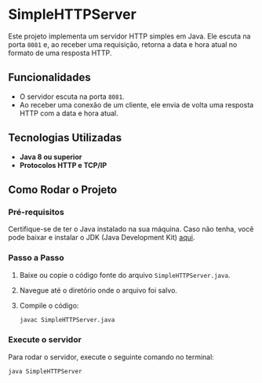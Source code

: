# SimpleHTTPServer

Este projeto implementa um servidor HTTP simples em Java. Ele escuta na porta `8081` e, ao receber uma requisição, retorna a data e hora atual no formato de uma resposta HTTP.

## Funcionalidades

- O servidor escuta na porta `8081`.
- Ao receber uma conexão de um cliente, ele envia de volta uma resposta HTTP com a data e hora atual.

## Tecnologias Utilizadas

- **Java 8 ou superior**
- **Protocolos HTTP e TCP/IP**

## Como Rodar o Projeto

### Pré-requisitos

Certifique-se de ter o Java instalado na sua máquina. Caso não tenha, você pode baixar e instalar o JDK (Java Development Kit) [aqui](https://www.oracle.com/java/technologies/javase-jdk11-downloads.html).

### Passo a Passo

1. Baixe ou copie o código fonte do arquivo `SimpleHTTPServer.java`.

2. Navegue até o diretório onde o arquivo foi salvo.

3. Compile o código:
   ```bash
   javac SimpleHTTPServer.java

### Execute o servidor

Para rodar o servidor, execute o seguinte comando no terminal:

   ```bash
   java SimpleHTTPServer


